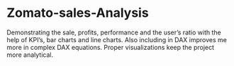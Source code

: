 # Zomato-sales-Analysis
Demonstrating the sale, profits, performance and the user’s ratio with the help of KPI’s, bar  charts and line charts. Also including in DAX improves me more in complex DAX equations.  Proper visualizations keep the project more analytical. 
